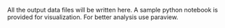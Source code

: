 All the output data files will be written here. A sample python notebook is provided for visualization. For better analysis use paraview.
